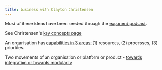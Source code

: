 ```yaml
---
title: business with Clayton Christensen
---
```

Most of these ideas have been seeded through the [exponent podcast](http://exponent.fm/).

See Christensen's [key concepts page](http://www.claytonchristensen.com/key-concepts/)

An organisation has [capabilities in 3 areas:](https://cb.hbsp.harvard.edu/cbmp/product/607014-PDF-ENG) (1) resources, (2) processes, (3) priorities.

Two movements of an organisation or platform or product - [towards integration or towards modularity](https://cb.hbsp.harvard.edu/cbmp/product/1542BC-PDF-ENG)
